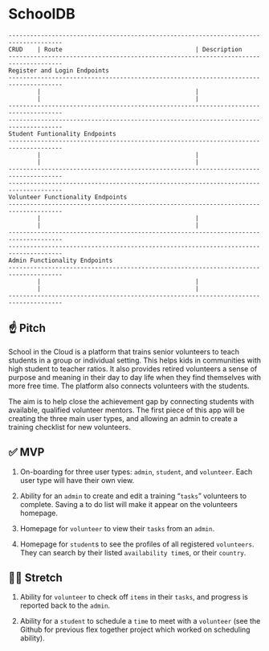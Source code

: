 # SchoolDB

```
-------------------------------------------------------------------------------------
CRUD    | Route                                     | Description
-------------------------------------------------------------------------------------
Register and Login Endpoints
-------------------------------------------------------------------------------------
        |                                           |
        |                                           |
-------------------------------------------------------------------------------------
-------------------------------------------------------------------------------------
Student Funtionality Endpoints
-------------------------------------------------------------------------------------
        |                                           |
        |                                           |
-------------------------------------------------------------------------------------
-------------------------------------------------------------------------------------
Volunteer Functionality Endpoints
-------------------------------------------------------------------------------------
        |                                           |
        |                                           |
-------------------------------------------------------------------------------------
-------------------------------------------------------------------------------------
Admin Functionality Endpoints
-------------------------------------------------------------------------------------
        |                                           |
        |                                           |
-------------------------------------------------------------------------------------
```


## ☝️ **Pitch**

School in the Cloud is a platform that trains senior volunteers to teach students in a group or individual setting. This helps kids in communities with high student to teacher ratios. It also provides retired volunteers a sense of purpose and meaning in their day to day life when they find themselves with more free time. The platform also connects volunteers with the students. 

The aim is to help close the achievement gap by connecting students with available, qualified volunteer mentors. The first piece of this app will be creating the three main user types, and allowing an admin to create a training checklist for new volunteers.

## ✅  **MVP**

1. On-boarding for three user types: `admin`, `student`, and `volunteer`. Each user type will have their own view.

2. Ability for an `admin` to create and edit a training “`tasks`” volunteers to complete. Saving a to do list will make it appear on the volunteers homepage.

3. Homepage for `volunteer` to view their `tasks` from an `admin`.

4. Homepage for `student`s to see the profiles of all registered `volunteers`. They can search by their listed `availability time`s, or their `country`.

## 🏃‍♀️ **Stretch**

1. Ability for `volunteer` to check off `items` in their `tasks`, and progress is reported back to the `admin`.

2. Ability for a `student` to schedule a `time` to meet with a `volunteer` (see the Github for previous flex together project which worked on scheduling ability).